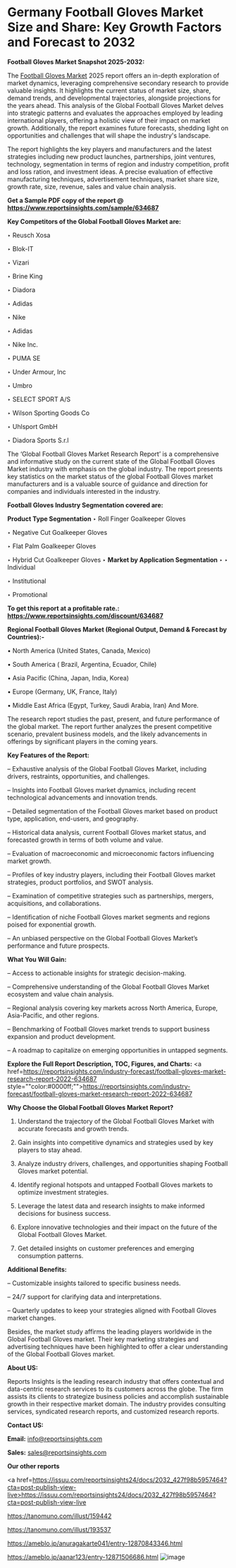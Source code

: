 # Germany Football Gloves Market Size and Share: Key Growth Factors and Forecast to 2032

<strong>Football Gloves Market Snapshot 2025-2032:</strong>

The <a href=https://www.reportsinsights.com/sample/634687>Football Gloves Market</a> 2025 report offers an in-depth exploration of market dynamics, leveraging comprehensive secondary research to provide valuable insights. It highlights the current status of market size, share, demand trends, and developmental trajectories, alongside projections for the years ahead. This analysis of the Global Football Gloves Market delves into strategic patterns and evaluates the approaches employed by leading international players, offering a holistic view of their impact on market growth. Additionally, the report examines future forecasts, shedding light on opportunities and challenges that will shape the industry's landscape.

The report highlights the key players and manufacturers and the latest strategies including new product launches, partnerships, joint ventures, technology, segmentation in terms of region and industry competition, profit and loss ration, and investment ideas. A precise evaluation of effective manufacturing techniques, advertisement techniques, market share size, growth rate, size, revenue, sales and value chain analysis.

<strong>Get a Sample PDF copy of the report @ <a href=https://www.reportsinsights.com/sample/634687 style=color:#0000ff;>https://www.reportsinsights.com/sample/634687</a></strong>

<strong>Key Competitors of the Global Football Gloves Market are:</strong>

‣ Reusch Xosa

‣ Blok-IT

‣ Vizari

‣ Brine King

‣ Diadora

‣ Adidas

‣ Nike

‣ Adidas

‣ Nike Inc.

‣ PUMA SE

‣ Under Armour, Inc

‣ Umbro

‣ SELECT SPORT A/S

‣ Wilson Sporting Goods Co

‣ Uhlsport GmbH

‣ Diadora Sports S.r.l

The ‘Global Football Gloves Market Research Report’ is a comprehensive and informative study on the current state of the Global Football Gloves Market industry with emphasis on the global industry. The report presents key statistics on the market status of the global Football Gloves market manufacturers and is a valuable source of guidance and direction for companies and individuals interested in the industry.

<strong>Football Gloves Industry Segmentation covered are:</strong>

<strong>Product Type Segmentation</strong>
‣
Roll Finger Goalkeeper Gloves

‣ Negative Cut Goalkeeper Gloves

‣ Flat Palm Goalkeeper Gloves

‣ Hybrid Cut Goalkeeper Gloves
‣ 
<strong>Market by Application Segmentation</strong>
‣
‣  Individual

‣ Institutional

‣ Promotional

<strong>To get this report at a profitable rate.: <a href=https://www.reportsinsights.com/discount/634687 style=color:#0000ff;>https://www.reportsinsights.com/discount/634687</a></strong>

<strong>Regional Football Gloves Market (Regional Output, Demand &amp; Forecast by Countries):-</strong>

• North America (United States, Canada, Mexico)

• South America ( Brazil, Argentina, Ecuador, Chile)

• Asia Pacific (China, Japan, India, Korea)

• Europe (Germany, UK, France, Italy)

• Middle East Africa (Egypt, Turkey, Saudi Arabia, Iran) And More.

The research report studies the past, present, and future performance of the global market. The report further analyzes the present competitive scenario, prevalent business models, and the likely advancements in offerings by significant players in the coming years.

<strong>Key Features of the Report:</strong>

– Exhaustive analysis of the Global Football Gloves Market, including drivers, restraints, opportunities, and challenges.

– Insights into Football Gloves market dynamics, including recent technological advancements and innovation trends.

– Detailed segmentation of the Football Gloves market based on product type, application, end-users, and geography.

– Historical data analysis, current Football Gloves market status, and forecasted growth in terms of both volume and value.

– Evaluation of macroeconomic and microeconomic factors influencing market growth.

– Profiles of key industry players, including their Football Gloves market strategies, product portfolios, and SWOT analysis.

– Examination of competitive strategies such as partnerships, mergers, acquisitions, and collaborations.

– Identification of niche Football Gloves market segments and regions poised for exponential growth.

– An unbiased perspective on the Global Football Gloves Market’s performance and future prospects.

<strong>What You Will Gain:</strong>

– Access to actionable insights for strategic decision-making.

– Comprehensive understanding of the Global Football Gloves Market ecosystem and value chain analysis.

– Regional analysis covering key markets across North America, Europe, Asia-Pacific, and other regions.

– Benchmarking of Football Gloves market trends to support business expansion and product development.

– A roadmap to capitalize on emerging opportunities in untapped segments.

<strong>Explore the Full Report Description, TOC, Figures, and Charts:</strong>
<a href=https://reportsinsights.com/industry-forecast/football-gloves-market-research-report-2022-634687 style=""color:#0000ff;"">https://reportsinsights.com/industry-forecast/football-gloves-market-research-report-2022-634687</a>

<strong>Why Choose the Global Football Gloves Market Report?</strong>

1. Understand the trajectory of the Global Football Gloves Market with accurate forecasts and growth trends.

2. Gain insights into competitive dynamics and strategies used by key players to stay ahead.

3. Analyze industry drivers, challenges, and opportunities shaping Football Gloves market potential.

4. Identify regional hotspots and untapped Football Gloves markets to optimize investment strategies.

5. Leverage the latest data and research insights to make informed decisions for business success.

6. Explore innovative technologies and their impact on the future of the Global Football Gloves Market.

7. Get detailed insights on customer preferences and emerging consumption patterns.

<strong>Additional Benefits:</strong>

– Customizable insights tailored to specific business needs.

– 24/7 support for clarifying data and interpretations.

– Quarterly updates to keep your strategies aligned with Football Gloves market changes.

Besides, the market study affirms the leading players worldwide in the Global Football Gloves market. Their key marketing strategies and advertising techniques have been highlighted to offer a clear understanding of the Global Football Gloves market.

<strong><strong>About US</strong>:</strong>

Reports Insights is the leading research industry that offers contextual and data-centric research services to its customers across the globe. The firm assists its clients to strategize business policies and accomplish sustainable growth in their respective market domain. The industry provides consulting services, syndicated research reports, and customized research reports.

<strong>Contact US:</strong>

<p class=><b>Email:</b> <a href=mailto:info@reportsinsights.com>info@reportsinsights.com</a></p>
<p class=><b>Sales:</b> <a href=mailto:sales@reportsinsights.com>sales@reportsinsights.com</a></p>

<strong>Our other reports</strong>

<a href=https://issuu.com/reportsinsights24/docs/2032_427f98b5957464?cta=post-publish-view-live>https://issuu.com/reportsinsights24/docs/2032_427f98b5957464?cta=post-publish-view-live</a>

<a href=https://tanomuno.com/illust/159442>https://tanomuno.com/illust/159442</a>

<a href=https://tanomuno.com/illust/193537>https://tanomuno.com/illust/193537</a>

<a href=https://ameblo.jp/anuragakarte041/entry-12870843346.html>https://ameblo.jp/anuragakarte041/entry-12870843346.html</a>

<a href=https://ameblo.jp/aanar123/entry-12871506686.html>https://ameblo.jp/aanar123/entry-12871506686.html</a>
![image](https://github.com/user-attachments/assets/0490f31e-38ab-47d1-bb92-e618c86adcad)
